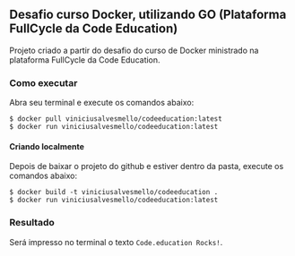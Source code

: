 ## Desafio curso Docker, utilizando GO (Plataforma FullCycle da Code Education)

Projeto criado a partir do desafio do curso de Docker ministrado na plataforma FullCycle da Code Education.

### Como executar

Abra seu terminal e execute os comandos abaixo:

```
$ docker pull viniciusalvesmello/codeeducation:latest
$ docker run viniciusalvesmello/codeeducation:latest
```


#### Criando localmente

Depois de baixar o projeto do github e estiver dentro da pasta, execute os comandos abaixo:

```
$ docker build -t viniciusalvesmello/codeeducation .
$ docker run viniciusalvesmello/codeeducation:latest
```

### Resultado

Será impresso no terminal o texto `Code.education Rocks!`.